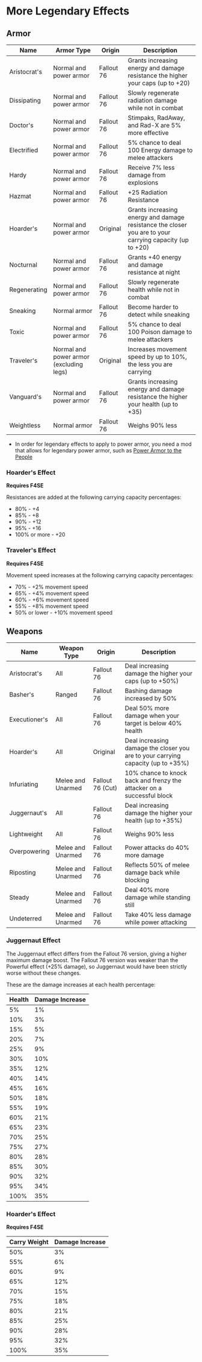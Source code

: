 # More Legendary Effects

## Armor

Name                  | Armor Type                                  | Origin           | Description
--------------------- | ------------------------------------------- | ---------------- | -----------
Aristocrat's          | Normal and power armor                      | Fallout 76       | Grants increasing energy and damage resistance the higher your caps (up to +20) 
Dissipating           | Normal and power armor                      | Fallout 76       | Slowly regenerate radiation damage while not in combat
Doctor's              | Normal and power armor                      | Fallout 76       | Stimpaks, RadAway, and Rad-X are 5% more effective
Electrified           | Normal and power armor                      | Fallout 76       | 5% chance to deal 100 Energy damage to melee attackers
Hardy                 | Normal and power armor                      | Fallout 76       | Receive 7% less damage from explosions
Hazmat                | Normal and power armor                      | Fallout 76       | +25 Radiation Resistance
Hoarder's             | Normal and power armor                      | Original         | Grants increasing energy and damage resistance the closer you are to your carrying capacity (up to +20)
Nocturnal             | Normal and power armor                      | Fallout 76       | Grants +40 energy and damage resistance at night
Regenerating          | Normal and power armor                      | Fallout 76       | Slowly regenerate health while not in combat
Sneaking              | Normal armor                                | Fallout 76       | Become harder to detect while sneaking
Toxic                 | Normal and power armor                      | Fallout 76       | 5% chance to deal 100 Poison damage to melee attackers
Traveler's            | Normal and power armor (excluding legs)     | Original         | Increases movement speed by up to 10%, the less you are carrying
Vanguard's            | Normal and power armor                      | Fallout 76       | Grants increasing energy and damage resistance the higher your health (up to +35)
Weightless            | Normal armor                                | Fallout 76       | Weighs 90% less

* In order for legendary effects to apply to power armor, you need a mod that allows for legendary power armor, such as [Power Armor to the People](https://www.nexusmods.com/fallout4/mods/50819)

### Hoarder's Effect

**Requires F4SE**

Resistances are added at the following carrying capacity percentages:
* 80% - +4
* 85% - +8
* 90% - +12
* 95% - +16
* 100% or more - +20

### Traveler's Effect

**Requires F4SE**

Movement speed increases at the following carrying capacity percentages:
* 70% - +2% movement speed
* 65% - +4% movement speed
* 60% - +6% movement speed
* 55% - +8% movement speed
* 50% or lower - +10% movement speed

## Weapons

Name                  | Weapon Type                                 | Origin           | Description
--------------------- | ------------------------------------------- | ---------------- | -----------
Aristocrat's          | All                                         | Fallout 76       | Deal increasing damage the higher your caps (up to +50%)
Basher's              | Ranged                                      | Fallout 76       | Bashing damage increased by 50%
Executioner's         | All                                         | Fallout 76       | Deal 50% more damage when your target is below 40% health
Hoarder's             | All                                         | Original         | Deal increasing damage the closer you are to your carrying capacity (up to +35%)
Infuriating           | Melee and Unarmed                           | Fallout 76 (Cut) | 10% chance to knock back and frenzy the attacker on a successful block
Juggernaut's          | All                                         | Fallout 76       | Deal increasing damage the higher your health (up to +35%)
Lightweight           | All                                         | Fallout 76       | Weighs 90% less
Overpowering          | Melee and Unarmed                           | Fallout 76       | Power attacks do 40% more damage
Riposting             | Melee and Unarmed                           | Fallout 76       | Reflects 50% of melee damage back while blocking
Steady                | Melee and Unarmed                           | Fallout 76       | Deal 40% more damage while standing still
Undeterred            | Melee and Unarmed                           | Fallout 76       | Take 40% less damage while power attacking

### Juggernaut Effect

The Juggernaut effect differs from the Fallout 76 version, giving a higher maximum damage boost. The Fallout 76 version was weaker than the Powerful effect (+25% damage), so Juggernaut would have been strictly worse without these changes.

These are the damage increases at each health percentage:

Health | Damage Increase
------ | ---------------
5%     | 1%
10%    | 3%
15%    | 5%
20%    | 7%
25%    | 9%
30%    | 10%
35%    | 12%
40%    | 14%
45%    | 16%
50%    | 18%
55%    | 19%
60%    | 21%
65%    | 23%
70%    | 25%
75%    | 27%
80%    | 28%
85%    | 30%
90%    | 32%
95%    | 34%
100%   | 35%

### Hoarder's Effect

**Requires F4SE**

Carry Weight | Damage Increase
------------ | ---------------
50%          | 3%
55%          | 6%
60%          | 9%
65%          | 12%
70%          | 15%
75%          | 18%
80%          | 21%
85%          | 25%
90%          | 28%
95%          | 32%
100%         | 35%